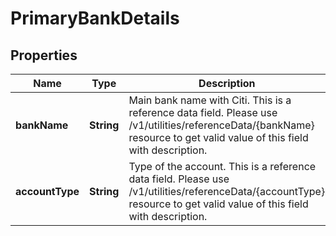 # PrimaryBankDetails

## Properties
Name | Type | Description | Notes
------------ | ------------- | ------------- | -------------
**bankName** | **String** | Main bank name with Citi. This is a reference data field. Please use /v1/utilities/referenceData/{bankName} resource to get valid value of this field with description. |  [optional]
**accountType** | **String** | Type of the account. This is a reference data field. Please use /v1/utilities/referenceData/{accountType} resource to get valid value of this field with description. |  [optional]
